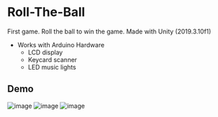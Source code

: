 # Roll-The-Ball
First game. Roll the ball to win the game. Made with Unity (2019.3.10f1)

- Works with Arduino Hardware
    - LCD display
    - Keycard scanner
    - LED music lights
 
## Demo
![image](https://user-images.githubusercontent.com/69162332/172757189-1004a7f3-f417-43f3-991a-24505701c171.png)
![image](https://user-images.githubusercontent.com/69162332/172757145-761aed96-60e8-4e08-b567-a3236e75ea94.png)
![image](https://user-images.githubusercontent.com/69162332/172757153-5d1ca7c0-3c4e-470a-8c4e-e7127ea9fe20.png)

